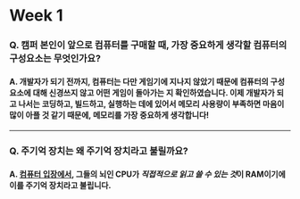 # Week 1

### Q. 캠퍼 본인이 앞으로 컴퓨터를 구매할 때, 가장 중요하게 생각할 컴퓨터의 구성요소는 무엇인가요?
#### A. 개발자가 되기 전까지, 컴퓨터는 다만 게임기에 지나지 않았기 때문에 컴퓨터의 구성요소에 대해 신경쓰지 않고 어떤 게임이 돌아가는 지 확인하였습니다. 이제 개발자가 되고 나서는 코딩하고, 빌드하고, 실행하는 데에 있어서 메모리 사용량이 부족하면 마음이 많이 아플 것 같기 때문에, **메모리**를 가장 중요하게 생각합니다!
***
### Q. 주기억 장치는 왜 주기억 장치라고 불릴까요?
#### A. <u>컴퓨터 입장에서</u>, 그들의 뇌인 CPU가 *직접적으로 읽고 쓸 수 있는 것*이 RAM이기에 이를 주기억 장치라고 불립니다.

